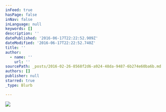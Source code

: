 ```yaml
---
inFeed: true
hasPage: false
inNav: false
inLanguage: null
keywords: []
description: ''
datePublished: '2016-06-17T22:22:52.909Z'
dateModified: '2016-06-17T22:22:52.740Z'
title: ''
author:
  - name: ''
    url: ''
sourcePath: _posts/2016-02-26-8568f2d6-a924-48da-9487-6b274e60ba6b.md
authors: []
publisher: null
starred: true
_type: Blurb

---
```

![](https://the-grid-user-content.s3-us-west-2.amazonaws.com/88f30dc2-ff11-4dee-9d62-f982cd324d51.jpg)